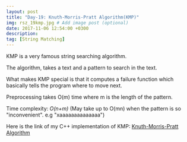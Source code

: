 ```yaml
---
layout: post
title: "Day-19: Knuth-Morris-Pratt Algorithm(KMP)"
img: rsz_19kmp.jpg # Add image post (optional)
date: 2017-11-06 12:54:00 +0300
description: 
tag: [String Matching]
---
```


KMP is a very famous string searching algorithm. 

The algorithm, takes a text and a pattern to search in the text. 

What makes KMP special is that it computes a failure function which basically tells the program where to move next.

Preprocessing takes O(m) time where m is the length of the pattern.

Time complexity: *O(n+m)* (May take up to O(mn) when the pattern is so "inconvenient". e.g "xaaaaaaaaaaaaaa")

Here is the link of my C++ implementation of KMP: [Knuth-Morris-Pratt Algorithm](https://github.com/abdurrezzak/100-Days-100-Algorithms-/blob/master/19.KMP.cpp)
